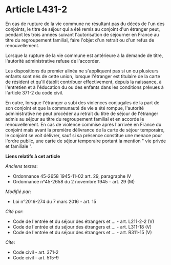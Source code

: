 # Article L431-2

En cas de rupture de la vie commune ne résultant pas du décès de l'un des conjoints, le titre de séjour qui a été remis au
conjoint d'un étranger peut, pendant les trois années suivant l'autorisation de séjourner en France au titre du regroupement
familial, faire l'objet d'un retrait ou d'un refus de renouvellement. 

Lorsque la rupture de la vie commune est antérieure à la demande de titre, l'autorité administrative refuse de l'accorder. 

Les dispositions du premier alinéa ne s'appliquent pas si un ou plusieurs enfants sont nés de cette union, lorsque l'étranger
est titulaire de la carte de résident et qu'il établit contribuer effectivement, depuis la naissance, à l'entretien et à
l'éducation du ou des enfants dans les conditions prévues à l'article 371-2 du code civil. 

En outre, lorsque l'étranger a subi des violences conjugales de la part de son conjoint et que la communauté de vie a été
rompue, l'autorité administrative ne peut procéder au retrait du titre de séjour de l'étranger admis au séjour au titre du
regroupement familial et en accorde le renouvellement. En cas de violence commise après l'arrivée en France du conjoint mais
avant la première délivrance de la carte de séjour temporaire, le conjoint se voit délivrer, sauf si sa présence constitue
une menace pour l'ordre public, une carte de séjour temporaire portant la mention " vie privée et familiale ".

**Liens relatifs à cet article**

_Anciens textes_:

  - Ordonnance 45-2658 1945-11-02 art. 29, paragraphe IV
  - Ordonnance n°45-2658 du 2 novembre 1945 - art. 29 (M)

_Modifié par_:

  - Loi n°2016-274 du 7 mars 2016 - art. 15

_Cité par_:

  - Code de l'entrée et du séjour des étrangers et ... - art. L211-2-2 (V)
  - Code de l'entrée et du séjour des étrangers et ... - art. L311-18 (V)
  - Code de l'entrée et du séjour des étrangers et ... - art. R311-15 (V)

_Cite_:

  - Code civil - art. 371-2
  - Code civil - art. 515-9
